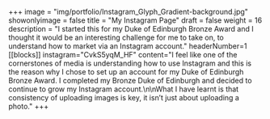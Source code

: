 +++
image = "img/portfolio/Instagram_Glyph_Gradient-background.jpg"
showonlyimage = false
title = "My Instagram Page"
draft = false
weight = 16
description = "I started this for my Duke of Edinburgh Bronze Award and I thought it would be an interesting challenge for me to take on, to understand how to market via an Instagram account."
headerNumber=1
[[blocks]]
instagram="CvkS5yqM_HF"
content="I feel like one of the cornerstones of media is understanding how to use Instagram and this is the reason why I chose to set up an account for my Duke of Edinburgh Bronze Award.  I completed my Bronze Duke of Edinburgh and decided to continue to grow my Instagram account.\n\nWhat I have learnt is that consistency of uploading images is key, it isn’t just about uploading a photo."
+++

